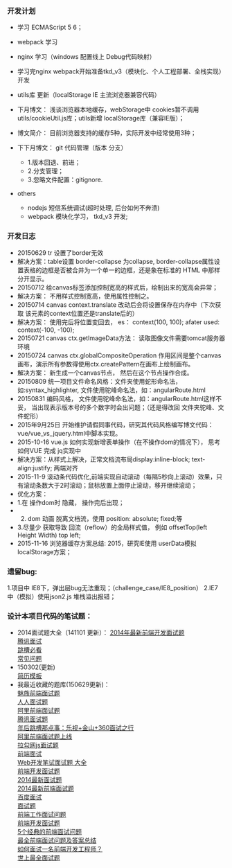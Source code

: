 ### 开发计划
* 学习 ECMAScript 5 6；
* webpack 学习
* nginx 学习（windows 配置线上 Debug代码映射）
* 学习完nginx webpack开始准备tkd_v3（模块化、个人工程部署、全栈实现）开发
* utils库 更新（localStorage IE 主流浏览器兼容代码）

* 下月博文： 浅谈浏览器本地缓存，webStorage中 cookies暂不调用utils/cookieUtil.js库；utils新增 localStorage库（兼容IE版）；
* 博文简介： 目前浏览器支持的缓存5种，实际开发中经常使用3种；
* 下下月博文： git 代码管理（版本  分支）
  * 1.版本回退、前进；
  * 2.分支管理；
  * 3.忽略文件配置：gitignore.

* others
  * nodejs 短信系统调试(超时处理, 后台如何不奔溃)
  * webpack 模块化学习， tkd_v3 开发;

### 开发日志
* 20150629 tr 设置了border无效
* 解决方案：table设置 border-collapse 为collapse, border-collapse属性设置表格的边框是否被合并为一个单一的边框，还是象在标准的 HTML 中那样分开显示。
* 20150712 给canvas标签添加控制宽高的样式后，绘制出来的宽高会异常；
* 解决方案： 不用样式控制宽高，使用属性控制之。
* 20150714 canvas context.translate 改动后会将设置保存在内存中（下次获取 该元素的context位置还是translate后的）
* 解决方案： 使用完后将位置变回去， es： context(100, 100); afater used: context(-100, -100);
* 20150721 canvas ctx.getImageData方法： 读取图像文件需要tomcat服务器环境
* 20150724 canvas ctx.globalCompositeOperation 作用区间是整个canvas画布，演示所有参数得使用ctx.createPattern在画布上绘制画布。
* 解决方案： 新生成一个canvas节点， 然后在这个节点操作合成。
* 20150809 统一项目文件命名风格：文件夹使用蛇形命名法，如:syntax_highlighter, 文件使用驼峰命名法，如：angularRoute.html
* 20150831 编码风格， 文件使用驼峰命名法，如：angularRoute.html这样不妥， 当出现表示版本号的多个数字时会出问题；（还是得改回 文件夹驼峰、文件蛇形）
* 2015年9月25日 开始维护请假同事代码，研究其代码风格编写博文代码：vue/vue_vs_jquery.html中脚本实现。
* 2015-10-16 vue.js 如何实现新增表单操作（在不操作dom的情况下）， 思考如何VUE 完成 jq实现中
* 解决方案：从样式上解决，正常文档流布局display:inline-block; text-align:justify; 两端对齐
* 2015-11-9 滚动条代码优化,前端实现自动滚动（每隔5秒向上滚动）效果，只有滚动条数大于2时滚动；鼠标放置上面停止滚动，移开继续滚动；
* 优化方案：
* 1.在 操作dom时 隐藏， 操作完后出现；
* 2. dom 动画 脱离文档流，使用 position: absolute; fixed;等
* 3.尽量少 获取导致 回流（reflow）的全局样式值， 例如 offsetTop(left Height Width)  top left;  
* 2015-11-16 浏览器缓存方案总结: 2015，研究IE使用 userData模拟localStorage方案；

### 遗留bug:
1.项目中 IE8下，弹出层bug无法重现；（challenge_case/IE8_position）
2.IE7 中（模拟）使用json2.js 堆栈溢出报错；

### 设计本项目代码的笔试题：

* 2014面试题大全（141101 更新）：
  [2014年最新前端开发面试题](http://clisvoi.blog.163.com/blog/static/2014980502014327104119515/)  
  [腾讯面试](http://www.w3cfuns.com/article-5598237-1-1.html)  
  [跳槽必看](http://developer.51cto.com/art/201202/314618.htm)  
  [常见问题](http://www.csdn.net/article/2012-10-18/2810902-Front-end-Developer-Interview-Questions)  
* 150302(更新)  
  [简历模板](https://github.com/hacke2/ResumeSample)
* 我最近收藏的题库(150629更新)：  
  [魅族前端面试题](http://weibo.com/p/1001603857375168721423)  
  [人人面试题](http://www.w3cfuns.com/thread-5591957-1-1.html)  
  [阿里前端面试题](http://www.w3cfuns.com/thread-5598563-2-1.html)  
  [腾讯面试题](http://www.w3cfuns.com/article-5599657-1-1.html)   
  [年后跳槽那点事：乐视+金山+360面试之行](http://www.cnblogs.com/lvdabao/p/3660707.html)  
  [阿里前端面试题上线](http://fatesinger.com/2722.html)  
  [拉勾网js面试题](http://www.cnblogs.com/52cik/p/js-question-lg.html)  
  [前端面试](http://www.cnblogs.com/allenxing/p/3724382.html)  
  [Web开发笔试面试题 大全](http://mianshiti.diandian.com/)  
  [前端开发面试题](http://segmentfault.com/a/1190000000465431)  
  [2014最新面试题](http://www.html-js.com/article/1743)  
  [2014最新前端面试题](https://github.com/markyun/My-blog/tree/master/Front-end-Developer-Questions)  
  [百度面试](https://github.com/fex-team/interview-questions)  
  [面试题](http://www.w3cfuns.com/forum.php?mod=forumdisplay&fid=51&filter=typeid&typeid=177)  
  [前端工作面试问题](https://github.com/darcyclarke/Front-end-Developer-Interview-Questions/tree/master/Chinese)  
  [前端开发面试题](http://segmentfault.com/a/1190000000465431)  
  [5个经典的前端面试问题](http://ourjs.com/detail/5%E4%B8%AA%E7%BB%8F%E5%85%B8%E7%9A%84%E5%89%8D%E7%AB%AF%E9%9D%A2%E8%AF%95%E9%97%AE%E9%A2%98)  
  [最全前端面试问题及答案总结](http://segmentfault.com/a/1190000002562454)  
  [如何面试一名前端开发工程师？](http://www.html-js.com/article/Large-search-front-team-column%202961)  
  [世上最全面试题](https://github.com/hawx1993/Front-end-Interview-questions)

  